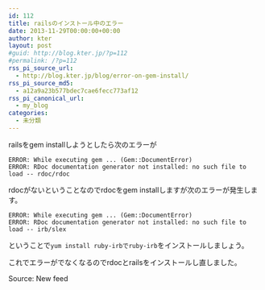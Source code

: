 ```yaml
---
id: 112
title: railsのインストール中のエラー
date: 2013-11-29T00:00:00+00:00
author: kter
layout: post
#guid: http://blog.kter.jp/?p=112
#permalink: /?p=112
rss_pi_source_url:
  - http://blog.kter.jp/blog/error-on-gem-install/
rss_pi_source_md5:
  - a12a9a23b577bdec7cae6fecc773af12
rss_pi_canonical_url:
  - my_blog
categories:
  - 未分類
---
```

railsをgem installしようとしたら次のエラーが

<div class="highlight">
  <pre><code class="language-">ERROR: While executing gem ... (Gem::DocumentError)
ERROR: RDoc documentation generator not installed: no such file to load -- rdoc/rdoc
</code></pre>
</div>

rdocがないということなのでrdocをgem installしますが次のエラーが発生します。

<div class="highlight">
  <pre><code class="language-">ERROR: While executing gem ... (Gem::DocumentError)
ERROR: RDoc documentation generator not installed: no such file to load -- irb/slex
</code></pre>
</div>

ということで`yum install ruby-irbでruby-irb`をインストールしましょう。

これでエラーがでなくなるのでrdocとrailsをインストールし直しました。

Source: New feed